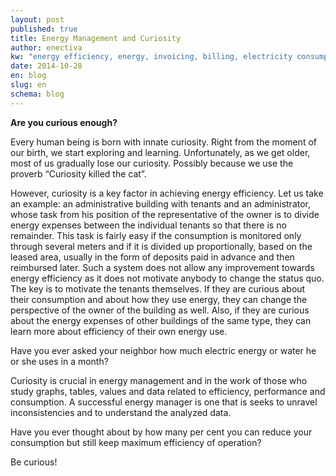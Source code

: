 ```yaml
---
layout: post
published: true
title: Energy Management and Curiosity
author: enectiva
kw: "energy efficiency, energy, invoicing, billing, electricity consumption, water consumption"
date: 2014-10-28
en: blog
slug: en
schema: blog
---
```


**Are you curious enough?**

Every human being is born with innate curiosity. Right from the moment of our birth, we start exploring and learning. Unfortunately, as we get older, most of us gradually lose our curiosity. Possibly because we use the proverb “Curiosity killed the cat”.

However, curiosity is a key factor in achieving energy efficiency. Let us take an example: an administrative building with tenants and an administrator, whose task from his position of the representative of the owner is to divide energy expenses between the individual tenants so that there is no remainder. This task is fairly easy if the consumption is monitored only through several meters and if it is divided up proportionally, based on the leased area, usually in the form of deposits paid in advance and then reimbursed later. Such a system does not allow any improvement towards energy efficiency as it does not motivate anybody to change the status quo. The key is to motivate the tenants themselves. If they are curious about their consumption and about how they use energy, they can change the perspective of the owner of the building as well. Also, if they are curious about the energy expenses of other buildings of the same type, they can learn more about efficiency of their own energy use. 

Have you ever asked your neighbor how much electric energy or water he or she uses in a month?

Curiosity is crucial in energy management and in the work of those who study graphs, tables, values and data related to efficiency, performance and consumption. A successful energy manager is one that is seeks to unravel inconsistencies and to understand the analyzed data.

Have you ever thought about by how many per cent you can reduce your consumption but still keep maximum efficiency of operation?

Be curious!

